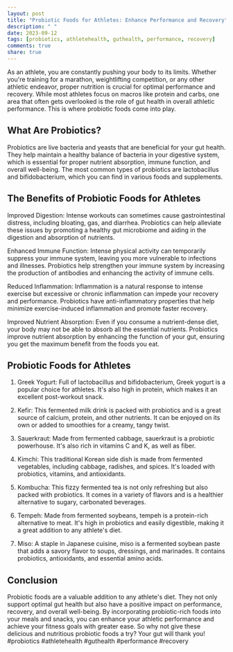 ```yaml
---
layout: post
title: "Probiotic Foods for Athletes: Enhance Performance and Recovery"
description: " "
date: 2023-09-12
tags: [probiotics, athletehealth, guthealth, performance, recovery]
comments: true
share: true
---
```


As an athlete, you are constantly pushing your body to its limits. Whether you're training for a marathon, weightlifting competition, or any other athletic endeavor, proper nutrition is crucial for optimal performance and recovery. While most athletes focus on macros like protein and carbs, one area that often gets overlooked is the role of gut health in overall athletic performance. This is where probiotic foods come into play.

## What Are Probiotics?

Probiotics are live bacteria and yeasts that are beneficial for your gut health. They help maintain a healthy balance of bacteria in your digestive system, which is essential for proper nutrient absorption, immune function, and overall well-being. The most common types of probiotics are lactobacillus and bifidobacterium, which you can find in various foods and supplements.

## The Benefits of Probiotic Foods for Athletes

Improved Digestion: Intense workouts can sometimes cause gastrointestinal distress, including bloating, gas, and diarrhea. Probiotics can help alleviate these issues by promoting a healthy gut microbiome and aiding in the digestion and absorption of nutrients.

Enhanced Immune Function: Intense physical activity can temporarily suppress your immune system, leaving you more vulnerable to infections and illnesses. Probiotics help strengthen your immune system by increasing the production of antibodies and enhancing the activity of immune cells.

Reduced Inflammation: Inflammation is a natural response to intense exercise but excessive or chronic inflammation can impede your recovery and performance. Probiotics have anti-inflammatory properties that help minimize exercise-induced inflammation and promote faster recovery.

Improved Nutrient Absorption: Even if you consume a nutrient-dense diet, your body may not be able to absorb all the essential nutrients. Probiotics improve nutrient absorption by enhancing the function of your gut, ensuring you get the maximum benefit from the foods you eat.

## Probiotic Foods for Athletes

1. Greek Yogurt: Full of lactobacillus and bifidobacterium, Greek yogurt is a popular choice for athletes. It's also high in protein, which makes it an excellent post-workout snack.

2. Kefir: This fermented milk drink is packed with probiotics and is a great source of calcium, protein, and other nutrients. It can be enjoyed on its own or added to smoothies for a creamy, tangy twist.

3. Sauerkraut: Made from fermented cabbage, sauerkraut is a probiotic powerhouse. It's also rich in vitamins C and K, as well as fiber.

4. Kimchi: This traditional Korean side dish is made from fermented vegetables, including cabbage, radishes, and spices. It's loaded with probiotics, vitamins, and antioxidants.

5. Kombucha: This fizzy fermented tea is not only refreshing but also packed with probiotics. It comes in a variety of flavors and is a healthier alternative to sugary, carbonated beverages.

6. Tempeh: Made from fermented soybeans, tempeh is a protein-rich alternative to meat. It's high in probiotics and easily digestible, making it a great addition to any athlete's diet.

7. Miso: A staple in Japanese cuisine, miso is a fermented soybean paste that adds a savory flavor to soups, dressings, and marinades. It contains probiotics, antioxidants, and essential amino acids.

## Conclusion

Probiotic foods are a valuable addition to any athlete's diet. They not only support optimal gut health but also have a positive impact on performance, recovery, and overall well-being. By incorporating probiotic-rich foods into your meals and snacks, you can enhance your athletic performance and achieve your fitness goals with greater ease. So why not give these delicious and nutritious probiotic foods a try? Your gut will thank you! #probiotics #athletehealth #guthealth #performance #recovery
